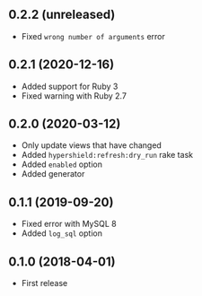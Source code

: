 ## 0.2.2 (unreleased)

- Fixed `wrong number of arguments` error

## 0.2.1 (2020-12-16)

- Added support for Ruby 3
- Fixed warning with Ruby 2.7

## 0.2.0 (2020-03-12)

- Only update views that have changed
- Added `hypershield:refresh:dry_run` rake task
- Added `enabled` option
- Added generator

## 0.1.1 (2019-09-20)

- Fixed error with MySQL 8
- Added `log_sql` option

## 0.1.0 (2018-04-01)

- First release
